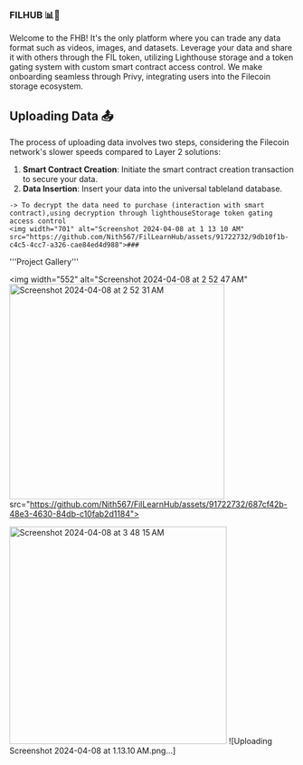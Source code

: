 ### FILHUB 📊🛒
Welcome to the FHB! It's the only platform where you can trade any data format such as videos, images, and datasets. Leverage your data and share it with others through the FIL token, utilizing Lighthouse storage and a token gating system with custom smart contract access control. We make onboarding seamless through Privy, integrating users into the Filecoin storage ecosystem.

## Uploading Data 📤

The process of uploading data involves two steps, considering the Filecoin network's slower speeds compared to Layer 2 solutions:

1. **Smart Contract Creation**: Initiate the smart contract creation transaction to secure your data.
2. **Data Insertion**: Insert your data into the universal tableland database.
```
-> To decrypt the data need to purchase (interaction with smart contract),using decryption through lighthouseStorage token gating access control 
<img width="701" alt="Screenshot 2024-04-08 at 1 13 10 AM" src="https://github.com/Nith567/FilLearnHub/assets/91722732/9db10f1b-c4c5-4cc7-a326-cae84ed4d988">### 

```

'''Project Gallery'''

<img width="552" alt="Screenshot 2024-04-08 at 2 52 47 AM" <img width="380" alt="Screenshot 2024-04-08 at 2 52 31 AM" src="https://github.com/Nith567/FilLearnHub/assets/91722732/e15512d8-f58f-4a9b-a8da-b87b72379d29">
src="https://github.com/Nith567/FilLearnHub/assets/91722732/687cf42b-48e3-4630-84db-c10fab2d1184">

<img width="384" alt="Screenshot 2024-04-08 at 3 48 15 AM" src="https://github.com/Nith567/FilLearnHub/assets/91722732/a433961a-d534-403e-ac5d-97ebf0d05c42">
![Uploading Screenshot 2024-04-08 at 1.13.10 AM.png…] 
